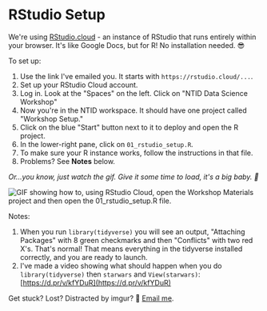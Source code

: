 # RStudio Setup

We're using [RStudio.cloud](https://rstudio.cloud/) - an instance of RStudio that runs entirely within your browser. It's like Google Docs, but for R! No installation needed. :sunglasses:

To set up:
1. Use the link I've emailed you. It starts with `https://rstudio.cloud/...`. 
1. Set up your RStudio Cloud account. 
1. Log in. Look at the "Spaces" on the left. Click on "NTID Data Science Workshop"
1. Now you're in the NTID workspace. It should have one project called "Workshop Setup." 
1. Click on the blue "Start" button next to it to deploy and open the R project.
1. In the lower-right pane, click on `01_rstudio_setup.R`.
1. To make sure your R instance works, follow the instructions in that file.
1. Problems? See **Notes** below. 

*Or...you know, just watch the gif. Give it some time to load, it's a big baby. :baby:* 

![GIF showing how to, using RStudio Cloud, open the Workshop Materials project and then open the 01_rstudio_setup.R file.](img/rstudio_cloud_setup.gif)

Notes:
1. When you run `library(tidyverse)` you will see an output, "Attaching Packages" with 8 green checkmarks and then "Conflicts" with two red X's. That's normal! That means everything in the tidyverse installed correctly, and you are ready to launch. 
1. I've made a video showing what should happen when you do `library(tidyverse)` then `starwars` and `View(starwars)`: [https://d.pr/v/kfYDuR](https://d.pr/v/kfYDuR)


Get stuck? Lost? Distracted by imgur? :eyes: [Email me](mailto:adamstone@gmail.com).


